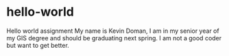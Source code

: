 # hello-world
Hello world assignment
My name is Kevin Doman, I am in my senior year of my GIS degree and should be graduating next spring. I am not a good coder but want to get better.
